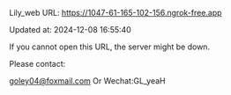 Lily_web URL: https://1047-61-165-102-156.ngrok-free.app

Updated at: 2024-12-08 16:55:40

If you cannot open this URL, the server might be down.

Please contact: 

goley04@foxmail.com Or Wechat:GL_yeaH
